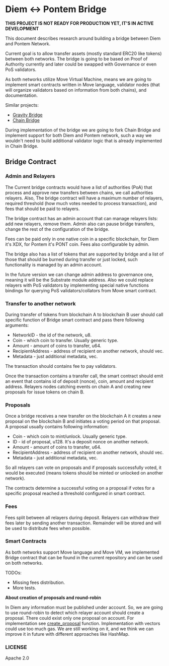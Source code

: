 # Diem ↔ Pontem Bridge

**THIS PROJECT IS NOT READY FOR PRODUCTION YET, IT'S IN ACTIVE DEVELOPMENT**

This document describes research around building a bridge between Diem and Pontem Network. 

Current goal is to allow transfer assets (mostly standard ERC20 like tokens) between both networks. The bridge is going to be based on Proof of Authority currently and later could be swapped with Governance or even PoS validators. 

As both networks utilize Move Virtual Machine, means we are going to implement smart contracts written in Move language, validator nodes (that will organize validators based on information from both chains), and documentation.

Similar projects:

- [Gravity Bridge](https://github.com/cosmos/gravity-bridge)
- [Chain Bridge](https://github.com/ChainSafe/ChainBridge)

During implementation of the bridge we are going to fork Chain Bridge and implement support for both Diem and Pontem network, such a way we wouldn't need to build additional validator logic that is already implemented in Chain Bridge.

## Bridge Contract

### Admin and Relayers

The Current bridge contracts would have a list of authorities (PoA) that process and approve new transfers between chains, we call authorities relayers. Also, The bridge contract will have a maximum number of relayers, required threshold (how much votes needed to process transaction), and fees that should be paid to relayers.

The bridge contract has an admin account that can manage relayers lists: add new relayers, remove them. Admin also can pause bridge transfers, change the rest of the configuration of the bridge.

Fees can be paid only in one native coin in a specific blockchain, for Diem it's XDX, for Pontem it's PONT coin. Fees also configurable by admin.

The bridge also has a list of tokens that are supported by bridge and a list of those that should be burned during transfer or just locked, such functionality is managed by an admin account.

In the future version we can change admin address to governance one, meaning it will be the Substrate module address. Also we could replace relayers with PoS validators by implementing special native functions bindings for querying PoS validators/collators from Move smart contract.

### Transfer to another network

During transfer of tokens from blockchain A to blockchain B user should call specific function of Bridge smart contract and pass there following arguments:

- NetworkID - the id of the network, u8.
- Coin - which coin to transfer. Usually generic type.
- Amount - amount of coins to transfer, u64.
- RecipientAddress - address of recipient on another network, should vec<u8>.
- Metadata - just additional metadata, vec<u8>.

The transaction should contains fee to pay validators. 

Once the transaction contains a transfer call, the smart contract should emit an event that contains id of deposit (nonce), coin, amount and recipient address. Relayers nodes catching events on chain A and creating new proposals for issue tokens on chain B.

### Proposals

Once a bridge receives a new transfer on the blockchain A it creates a new proposal on the blockchain B and initiates a voting period on that proposal. A proposal usually contains following information:

- Coin - which coin to mint/unlock. Usually generic type.
- ID - id of proposal, u128. It's a deposit nonce on another network.
- Amount - amount of coins to transfer, u64.
- RecipientAddress - address of recipient on another network, should vec<u8>.
- Metadata - just additional metadata, vec<u8>.

So all relayers can vote on proposals and if proposals successfully voted, it would be executed (means tokens should be minted or unlocked on another network).

The contracts determine a successful voting on a proposal if votes for a specific proposal reached a threshold configured in smart contract.

### Fees

Fees split between all relayers during deposit. Relayers can withdraw their fees later by sending another transaction. Remainder will be stored and will be used to distribute fees when possible.

### Smart Contracts

As both networks support Move language and Move VM, we implemented Bridge contract that can be found in the current repository and can be used on both networks.

TODOs:

* Missing fees distribution.
* More tests.

**About creation of proposals and round-robin**
 
In Diem any information must be published under account. So, we are going to use round-robin to detect which relayer account should create a proposal. There could exist only one proposal on account. For implementation see [create_proposal](/modules/Bridge.move#321) function. Implementation with vectors could use too much gas. We are still working on it, and we think we can improve it in future with different approaches like HashMap.

### LICENSE

Apache 2.0
